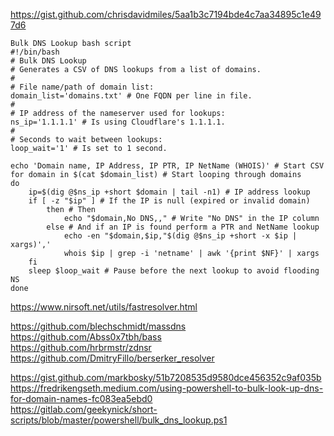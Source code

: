 
https://gist.github.com/chrisdavidmiles/5aa1b3c7194bde4c7aa34895c1e497d6
```
Bulk DNS Lookup bash script 
#!/bin/bash
# Bulk DNS Lookup
# Generates a CSV of DNS lookups from a list of domains.
#
# File name/path of domain list:
domain_list='domains.txt' # One FQDN per line in file.
#
# IP address of the nameserver used for lookups:
ns_ip='1.1.1.1' # Is using Cloudflare's 1.1.1.1.
#
# Seconds to wait between lookups:
loop_wait='1' # Is set to 1 second.

echo 'Domain name, IP Address, IP PTR, IP NetName (WHOIS)' # Start CSV
for domain in $(cat $domain_list) # Start looping through domains
do
    ip=$(dig @$ns_ip +short $domain | tail -n1) # IP address lookup
    if [ -z "$ip" ] # If the IP is null (expired or invalid domain)
        then # Then
            echo "$domain,No DNS,," # Write "No DNS" in the IP column
        else # And if an IP is found perform a PTR and NetName lookup
            echo -en "$domain,$ip,"$(dig @$ns_ip +short -x $ip | xargs)','
            whois $ip | grep -i 'netname' | awk '{print $NF}' | xargs
    fi
    sleep $loop_wait # Pause before the next lookup to avoid flooding NS
done
```
https://www.nirsoft.net/utils/fastresolver.html </br>

https://github.com/blechschmidt/massdns </br>
https://github.com/Abss0x7tbh/bass </br>
https://github.com/hrbrmstr/zdnsr </br>
https://github.com/DmitryFillo/berserker_resolver </br>

https://gist.github.com/markbosky/51b7208535d9580dce456352c9af035b </br>
https://fredrikengseth.medium.com/using-powershell-to-bulk-look-up-dns-for-domain-names-fc083ea5ebd0 </br>
https://gitlab.com/geekynick/short-scripts/blob/master/powershell/bulk_dns_lookup.ps1 </br>
